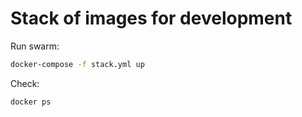 # Stack of images for development

Run swarm: 
```sh
docker-compose -f stack.yml up
```

Check: 
```sh
docker ps
```